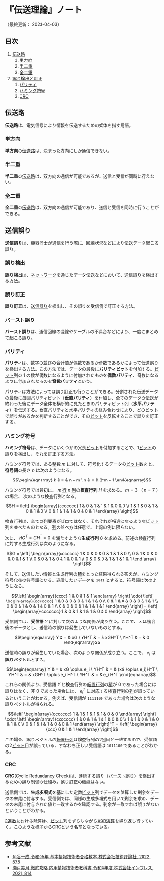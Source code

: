 # 『伝送理論』ノート

（最終更新： 2023-04-03）


## 目次

1. [伝送路](#伝送路)
	1. [単方向](#単方向)
	1. [半二重](#半二重)
	1. [全二重](#全二重)
1. [誤り検出と訂正](#誤り検出と訂正)
	1. [パリティ](#パリティ)
	1. [ハミング符号](#ハミング符号)
	1. [CRC](#crc)


## 伝送路

**伝送路**は、電気信号により情報を伝送するための媒体を指す用語。

### 単方向

**単方向**の[伝送路](#伝送路)は、決まった方向にしか通信できない。

### 半二重

**半二重**の[伝送路](#伝送路)は、双方向の通信が可能であるが、送信と受信が同時に行えない。

### 全二重

**全二重**の[伝送路](#伝送路)は、双方向の通信が可能であり、送信と受信を同時に行うことができる。


## 送信誤り

**送信誤り**は、機器同士が通信を行う際に、回線状況などにより伝送データ起こる誤り。

### 誤り検出

**誤り検出**は、[ネットワーク](../../../../network/_/chapters/basic_knowledge_of_network.md#ネットワーク)を通じたデータ伝送などにおいて、[送信誤り](#送信誤り)を検出する方法。

### 誤り訂正

**誤り訂正**は、[送信誤り](#送信誤り)を検出し、その誤りを受信側で訂正する方法。

### バースト誤り

**バースト誤り**は、通信回線の混線やケーブルの不具合などにより、一度にまとめて起こる誤り。

### パリティ

**パリティ**は、数字の並びの合計値が偶数であるか奇数であるかによって伝送誤りを検出する方法。この方法では、データの最後に**パリティビット**を付加する。[ビット](../../../_/chapters/computer_and_number.md#ビット)列の $1$ の数が偶数になるように付加されたものを**偶数パリティ**、奇数になるように付加されたものを**奇数パリティ**という。

パリティは方法によっては誤り訂正も行うことができる。分割された伝送データの最後に毎回パリティビット（**垂直パリティ**）を付加し、全てのデータの伝送が終わった後にデータ全体を横断的に見たときのパリティビット列（**水平パリティ**）を伝送する。垂直パリティと水平パリティの組み合わせにより、どの[ビット](../../../_/chapters/computer_and_number.md#ビット)で誤りがあるかを判断することができ、その[ビット](../../../_/chapters/computer_and_number.md#ビット)を反転することで誤りを訂正する。

### ハミング符号

**ハミング符号**は、データにいくつかの冗長[ビット](../../../_/chapters/computer_and_number.md#ビット)を付加することで、1[ビット](../../../_/chapters/computer_and_number.md#ビット)の誤りを検出し、それを訂正する方法。

ハミング符号では、ある整数 $m$ に対して、符号化するデータの[ビット](../../../_/chapters/computer_and_number.md#ビット)数 $k$ と、**符号語**の長さ $n$ は次のようになる。

```math
\begin{eqnarray}
k & = & n - m \
n & = & 2^m - 1
\end{eqnarray}
```

ハミング符号では最初に、 $m$ [行](../../../applied_mathematics/_/chapters/numerical_calculation.md#行列) $n$ [列](../../../applied_mathematics/_/chapters/numerical_calculation.md#行列)の**検査行列** $H$ を求める。 $m = 3$ （ $n = 7$ ）の場合、 次のような検査行列となる。

```math
H =
\left[
\begin{array}{ccccccc}
1 & 0 & 1 & 1 & 1 & 0 & 0 \\
1 & 1 & 0 & 1 & 0 & 1 & 0 \\
0 & 1 & 1 & 1 & 0 & 0 & 1
\end{array}
\right]
```

検査行列は、全ての[列要素](../../../applied_mathematics/_/chapters/numerical_calculation.md#行列)がゼロではなく、それぞれが相違となるような[ビット](../../../_/chapters/computer_and_number.md#ビット)列を並べたものとなる。[列](../../../applied_mathematics/_/chapters/numerical_calculation.md#行列)の並べ方は任意で、上記の例に限らない。

次に、 $HG^{T} = GH^{T} = 0$ を満たすような**生成行列** $G$ を求める。前述の検査行列に対する生成行列は次のようになる。

```math
G =
\left[
\begin{array}{ccccccc}
1 & 0 & 0 & 0 & 1 & 1 & 0 \\
0 & 1 & 0 & 0 & 0 & 1 & 1 \\
0 & 0 & 1 & 0 & 1 & 0 & 1 \\
0 & 0 & 0 & 1 & 1 & 1 & 1
\end{array}
\right]
```

そして、送信したい情報と生成行列の[積](../../../applied_mathematics/_/chapters/numerical_calculation.md#行列の積)をとった結果得られる答えが、ハミング符号化後の符号語となる。送信したいデータを `1011` とすると、符号語は次のようになる。

```math
\left[
\begin{array}{cccc}
1 & 0 & 1 & 1
\end{array}
\right]

\cdot

\left[
\begin{array}{ccccccc}
1 & 0 & 0 & 0 & 1 & 1 & 0 \\
0 & 1 & 0 & 0 & 0 & 1 & 1 \\
0 & 0 & 1 & 0 & 1 & 0 & 1 \\
0 & 0 & 0 & 1 & 1 & 1 & 1
\end{array}
\right]

=

\left[
\begin{array}{ccccccc}
1 & 0 & 1 & 1 & 1 & 0 & 0
\end{array}
\right]
```

受信側では、**受信語** $Y$ に対して次のような関係が成り立つ。ここで、 $x$ は複合後のデータとし、送信時の誤りは発生していないものとする。

```math
\begin{eqnarray}
Y    & = & xG \
YH^T & = & xGH^T \
YH^T & = & 0
\end{eqnarray}
```

送信時の誤りが発生していた場合、次のような関係が成り立つ。ここで、 $e_i$ は**誤りベクトル**とする。

```math
\begin{eqnarray}
Y    & = & xG \oplus e_i \
YH^T & = & (xG \oplus e_i)H^T \
YH^T & = & xGH^T \oplus e_i H^T \
YH^T & = & e_i H^T
\end{eqnarray}
```

これらの関係より、受信語 $Y$ と検査行列の[転置行列](../../../applied_mathematics/_/chapters/numerical_calculation.md#転置行列)の[積](../../../applied_mathematics/_/chapters/numerical_calculation.md#行列の積)が $0$ であった場合には誤りはなく、非 $0$ であった場合には、 $e_i^T$ に対応する検査行列の[列](../../../applied_mathematics/_/chapters/numerical_calculation.md#行列)が誤っているということがわかる。例えば、受信語が `1111100` であった場合は次のような誤りベクトルが得られる。

```math
\left[
\begin{array}{ccccccc}
1 & 1 & 1 & 1 & 1 & 0 & 0
\end{array}
\right]

\cdot

\left[
\begin{array}{ccccccc}
1 & 0 & 1 & 1 & 1 & 0 & 0 \\
1 & 1 & 0 & 1 & 0 & 1 & 0 \\
0 & 1 & 1 & 1 & 0 & 0 & 1
\end{array}
\right]^T

=

\left[
\begin{array}{ccc}
0 & 1 & 1
\end{array}
\right]
```

この場合、誤りベクトルの[転置行列](../../../applied_mathematics/_/chapters/numerical_calculation.md#転置行列)は検査行列の2[列](../../../applied_mathematics/_/chapters/numerical_calculation.md#行列)目と一致するので、受信語の2[ビット](../../../_/chapters/computer_and_number.md#ビット)目が誤っている、すなわち正しい受信語は `1011100` であることがわかる。

### CRC

**CRC**(Cyclic Redundancy Check)は、連続する誤り（[バースト誤り](#バースト誤り)）を検出するための誤り制御の仕組み。誤り訂正の機能はない。

送信側では、**生成多項式**を基にした定数[ビット](../../../_/chapters/computer_and_number.md#ビット)列でデータを除算した剰余をデータの末尾に付与する。受信側では、同様の生成多項式を用いて剰余を求め、データの末尾に付与された値と一致するかを確認する。剰余が一致すれば誤りがないということがわかる。

[2進数](../../../discrete_mathematics/_/chapters/radix.md#2進数)における除算は、[ビット](../../../_/chapters/computer_and_number.md#ビット)列をずらしながら[XOR演算](../../../discrete_mathematics/_/chapters/logical_operation.md#xor演算)を繰り返し行っていく。このような様子からCRCという名前となっている。


## 参考文献

- [角谷一成.令和05年 基本情報技術者合格教本.株式会社技術評論社, 2022, 575](https://gihyo.jp/book/2022/978-4-297-13164-7)
- [瀬戸美月.徹底攻略 応用情報技術者教科書 令和4年度.株式会社インプレス, 2021, 814](https://book.impress.co.jp/books/1121101057)
